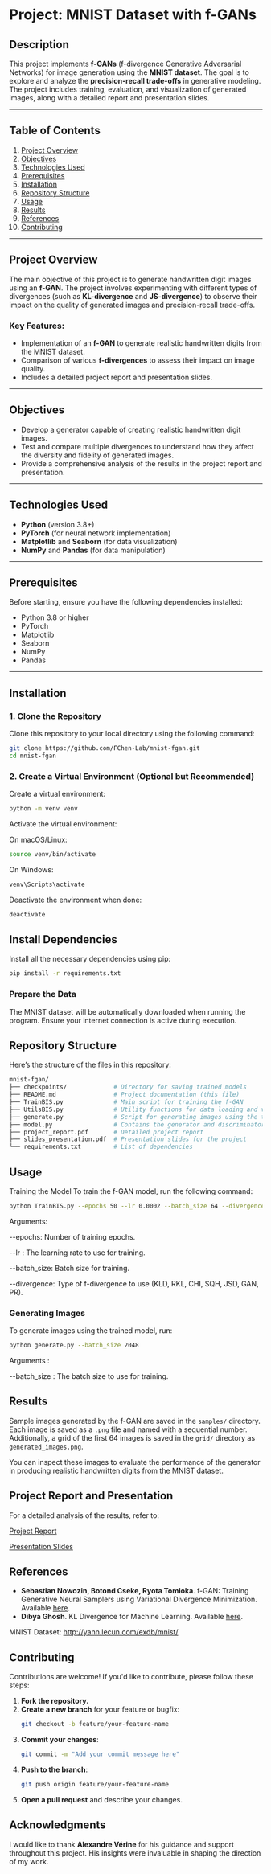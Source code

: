 # Project: MNIST Dataset with f-GANs

## Description
This project implements **f-GANs** (f-divergence Generative Adversarial Networks) for image generation using the **MNIST dataset**. The goal is to explore and analyze the **precision-recall trade-offs** in generative modeling. The project includes training, evaluation, and visualization of generated images, along with a detailed report and presentation slides.

---

## Table of Contents
1. [Project Overview](#project-overview)
2. [Objectives](#objectives)
3. [Technologies Used](#technologies-used)
4. [Prerequisites](#prerequisites)
5. [Installation](#installation)
6. [Repository Structure](#repository-structure)
7. [Usage](#usage)
8. [Results](#results)
9. [References](#references)
10. [Contributing](#contributing)

---

## Project Overview
The main objective of this project is to generate handwritten digit images using an **f-GAN**. The project involves experimenting with different types of divergences (such as **KL-divergence** and **JS-divergence**) to observe their impact on the quality of generated images and precision-recall trade-offs.

### Key Features:
- Implementation of an **f-GAN** to generate realistic handwritten digits from the MNIST dataset.
- Comparison of various **f-divergences** to assess their impact on image quality.
- Includes a detailed project report and presentation slides.

---

## Objectives
- Develop a generator capable of creating realistic handwritten digit images.
- Test and compare multiple divergences to understand how they affect the diversity and fidelity of generated images.
- Provide a comprehensive analysis of the results in the project report and presentation.

---

## Technologies Used
- **Python** (version 3.8+)
- **PyTorch** (for neural network implementation)
- **Matplotlib** and **Seaborn** (for data visualization)
- **NumPy** and **Pandas** (for data manipulation)

---

## Prerequisites
Before starting, ensure you have the following dependencies installed:
- Python 3.8 or higher
- PyTorch
- Matplotlib
- Seaborn
- NumPy
- Pandas

---

## Installation

### 1. Clone the Repository  
Clone this repository to your local directory using the following command:  
```bash
git clone https://github.com/FChen-Lab/mnist-fgan.git
cd mnist-fgan
```

### 2. Create a Virtual Environment (Optional but Recommended)
Create a virtual environment:
```bash
python -m venv venv
```

Activate the virtual environment:

On macOS/Linux:

```bash
source venv/bin/activate
```
On Windows:
```bash
venv\Scripts\activate
```
Deactivate the environment when done:

```bash
deactivate
```

## Install Dependencies
Install all the necessary dependencies using pip:

```bash
pip install -r requirements.txt
```

### Prepare the Data
The MNIST dataset will be automatically downloaded when running the program. Ensure your internet connection is active during execution.

## Repository Structure
Here’s the structure of the files in this repository:
```bash
mnist-fgan/
├── checkpoints/             # Directory for saving trained models
├── README.md                # Project documentation (this file)
├── TrainBIS.py              # Main script for training the f-GAN
├── UtilsBIS.py              # Utility functions for data loading and visualization
├── generate.py              # Script for generating images using the trained model
├── model.py                 # Contains the generator and discriminator models
├── project_report.pdf       # Detailed project report
├── slides_presentation.pdf  # Presentation slides for the project
└── requirements.txt         # List of dependencies
```
## Usage
Training the Model
To train the f-GAN model, run the following command:

```bash
python TrainBIS.py --epochs 50 --lr 0.0002 --batch_size 64 --divergence KLD 
```
Arguments:

--epochs: Number of training epochs.

--lr : The learning rate to use for training.

--batch_size: Batch size for training.

--divergence: Type of f-divergence to use (KLD, RKL, CHI, SQH, JSD, GAN, PR).

### Generating Images
To generate images using the trained model, run:
```bash
python generate.py --batch_size 2048
```
Arguments : 

--batch_size : The batch size to use for training.

## Results
Sample images generated by the f-GAN are saved in the `samples/` directory. Each image is saved as a `.png` file and named with a sequential number. Additionally, a grid of the first 64 images is saved in the `grid/` directory as `generated_images.png`. 

You can inspect these images to evaluate the performance of the generator in producing realistic handwritten digits from the MNIST dataset.


## Project Report and Presentation
For a detailed analysis of the results, refer to:

[Project Report](project_report.pdf)

[Presentation Slides](slides_presentation.pdf)


## References
- **Sebastian Nowozin, Botond Cseke, Ryota Tomioka**. f-GAN: Training Generative Neural Samplers using Variational Divergence Minimization. Available [here](https://arxiv.org/abs/1606.00709).
- **Dibya Ghosh**. KL Divergence for Machine Learning. Available [here](https://dibyaghosh.com/blog/probability/kldivergence.html).

MNIST Dataset: http://yann.lecun.com/exdb/mnist/

## Contributing
Contributions are welcome! If you'd like to contribute, please follow these steps:

1. **Fork the repository.**
2. **Create a new branch** for your feature or bugfix:
    ```bash
    git checkout -b feature/your-feature-name
    ```
3. **Commit your changes**:
    ```bash
    git commit -m "Add your commit message here"
    ```
4. **Push to the branch**:
    ```bash
    git push origin feature/your-feature-name
    ```
5. **Open a pull request** and describe your changes.

## Acknowledgments
I would like to thank **Alexandre Vérine** for his guidance and support throughout this project. His insights were invaluable in shaping the direction of my work.

